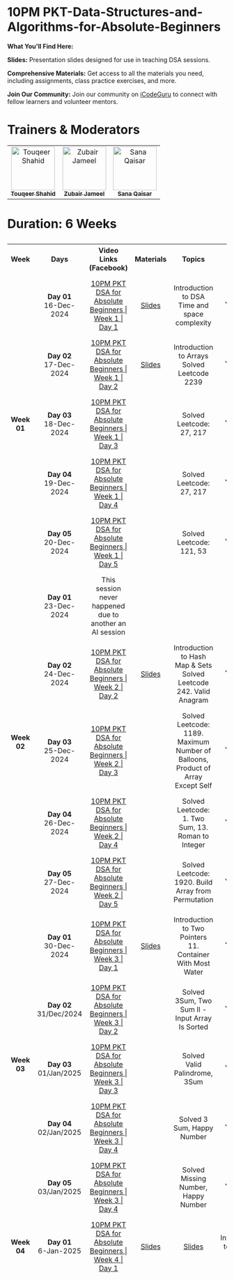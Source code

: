 # 10PM PKT-Data-Structures-and-Algorithms-for-Absolute-Beginners
**What You'll Find Here:**

**Slides:** Presentation slides designed for use in teaching DSA sessions.

**Comprehensive Materials:** Get access to all the materials you need, including assignments, class practice exercises, and more.

**Join Our Community:** Join our community on [iCodeGuru](www.icode.guru/join) to connect with fellow learners and volunteer mentors.

# Trainers & Moderators

<table>
    <tbody>
        <tr>
            <td align="center">
                <a href="https://github.com/TouqeerShahid951">
                    <img src="https://avatars.githubusercontent.com/u/73354832?s=400&u=82a0352cdb9d7ca322656df7cddab0ba4e028bbf&v=4" width="100px;" alt="Touqeer Shahid"/>
                    <br />
                    <sub><b>Touqeer Shahid</b></sub>
                </a> 
            </td>
            <td align="center">
                <a href="https://github.com/zubairjameel">
                    <img src="https://avatars.githubusercontent.com/u/108864474?v=4" width="100px;" alt="Zubair Jameel"/>
                    <br />
                    <sub><b>Zubair Jameel</b></sub>
                </a> 
            </td>
            <td align="center">
                <a href="https://github.com/sana261">
                    <img src="https://avatars.githubusercontent.com/u/175141665?v=4" width="100px;" alt="Sana Qaisar"/>
                    <br />
                    <sub><b>Sana Qaisar</b></sub>
                </a> 
            </td>
        </tr> 
    </tbody>
</table>

# Duration: 6 Weeks
<table style="border-collapse: separate; border-spacing: 0 10px;">
    <tbody>
        <tr>
            <th>Week</th>
            <th>Days</th>
            <th>Video Links (Facebook)</th>
            <th>Materials</th>
            <th>Topics</th>
            <th align="center">Trainer Name</th>
        </tr>
        <tr>
            <td align="center" rowspan="5"><b>Week 01</b></td>
            <td align="center"><b>Day 01</b><br>16-Dec-2024</td>
            <td align="center"><a href="https://www.facebook.com/share/v/14FwoLyavM/">10PM PKT DSA for Absolute Beginners | Week 1 | Day 1</a></td>
            <td align="center"><a href="https://docs.google.com/presentation/d/1yKT9XCfTzimCsl4R_qY4kWL3p31obnwn/edit?usp=sharing&ouid=111243441221144049415&rtpof=true&sd=true">Slides</a></td>
            <td align="center">Introduction to DSA<br>Time and space complexity</td>
            <td align="center"> Zubair Jameel & Touqeer Shahid</td>
        </tr>
        <tr>
            <td align="center"><b>Day 02</b><br>17-Dec-2024</td>
            <td align="center"><a href="">10PM PKT DSA for Absolute Beginners | Week 1 | Day 2</a></td>
            <td align="center"><a href="https://docs.google.com/presentation/d/1YNfKG_WHybRxB4no7lurvxka1rPZtNiJ/edit?usp=sharing&ouid=111243441221144049415&rtpof=true&sd=true">Slides</a></td>
            <td align="center">Introduction to Arrays<br>Solved Leetcode 2239</td>
            <td align="center"> Zubair Jameel & Touqeer Shahid</td>
        </tr>
           <tr>
            <td align="center"><b>Day 03</b><br>18-Dec-2024</td>
            <td align="center"><a href="https://www.facebook.com/share/v/19eVwx1dUY/">10PM PKT DSA for Absolute Beginners | Week 1 | Day 3</a></td>
            <td></td>
            <td align="center">Solved Leetcode: 27, 217</td>
            <td align="center"> Zubair Jameel & Touqeer Shahid</td>
        </tr>
         </tr>
           <tr>
            <td align="center"><b>Day 04</b><br>19-Dec-2024</td>
            <td align="center"><a href="https://www.facebook.com/share/v/1BfL3ie73j/">10PM PKT DSA for Absolute Beginners | Week 1 | Day 4</a></td>
            <td></td>
            <td align="center">Solved Leetcode: 27, 217</td>
            <td align="center"> Zubair Jameel & Touqeer Shahid</td>
        </tr> 
        </tr>
           <tr>
            <td align="center"><b>Day 05</b><br>20-Dec-2024</td>
            <td align="center"><a href="https://www.facebook.com/share/v/16xiMcAvpD/">10PM PKT DSA for Absolute Beginners | Week 1 | Day 5</a></td>
            <td></td>
            <td align="center">Solved Leetcode: 121, 53</td>
            <td align="center"> Zubair Jameel & Touqeer Shahid</td>
        </tr>
         <tr>
            <td align="center" rowspan="5"><b>Week 02</b></td>
            <td align="center"><b>Day 01</b><br>23-Dec-2024</td>
            <td align="center" columnspan = "5" >This session never happened due to another an AI session</a></td>
            <td align="center"></td>
            <td align="center"></td>
            <td align="center"></td>
        </tr>
        <tr>
            <td align="center"><b>Day 02</b><br>24-Dec-2024</td>
            <td align="center"><a href="https://www.facebook.com/share/v/15ZHmXYJ5R/">10PM PKT DSA for Absolute Beginners | Week 2 | Day 2</a></td>
            <td align="center"><a href="https://docs.google.com/presentation/d/1YNfKG_WHybRxB4no7lurvxka1rPZtNiJ/edit?usp=sharing&ouid=111243441221144049415&rtpof=true&sd=true">Slides</a></td>
            <td align="center">Introduction to Hash Map & Sets<br> Solved Leetcode 242. Valid Anagram</td>
            <td align="center"> Zubair Jameel & Touqeer Shahid</td>
        </tr>
           <tr>
            <td align="center"><b>Day 03</b><br>25-Dec-2024</td>
            <td align="center"><a href="https://www.facebook.com/share/v/15ohK2Cyms/">10PM PKT DSA for Absolute Beginners | Week 2 | Day 3</a></td>
            <td></td>
            <td align="center">Solved Leetcode: 1189. Maximum Number of Balloons, Product of Array Except Self</td>
            <td align="center"> Zubair Jameel & Touqeer Shahid</td>
        </tr>
         </tr>
           <tr>
            <td align="center"><b>Day 04</b><br>26-Dec-2024</td>
            <td align="center"><a href="https://www.facebook.com/share/v/18NHVEcPyj/">10PM PKT DSA for Absolute Beginners | Week 2 | Day 4</a></td>
            <td></td>
            <td align="center">Solved Leetcode: 1. Two Sum, 13. Roman to Integer</td>
            <td align="center"> Zubair Jameel & Touqeer Shahid</td>
        </tr> 
        <tr>
            <td align="center"><b>Day 05</b><br>27-Dec-2024</td>
            <td align="center"><a href="https://www.facebook.com/share/v/1M8zH8EAhc/">10PM PKT DSA for Absolute Beginners | Week 2 | Day 5</a></td>
            <td></td>
            <td align="center">Solved Leetcode: 1920. Build Array from Permutation</td>
            <td align="center">Zubair Jameel & Touqeer Shahid</td>
        </tr>
        <tr>
            <td align="center" rowspan="5"><b>Week 03</b></td>
            <td align="center"><b>Day 01</b><br>30-Dec-2024</td>
            <td align="center"><a href="https://web.facebook.com/share/v/1BJev27kKF/">10PM PKT DSA for Absolute Beginners | Week 3 | Day 1</a></td>
            <td align="center"><a href="https://drive.google.com/file/d/1DdhuL8EL72rEg0Yup8KJfN0vRCPt3mEs/view">Slides</a></td>
            <td align="center">Introduction to Two Pointers<br>11. Container With Most Water</td>
            <td align="center"> Zubair Jameel & Touqeer Shahid</td>
        </tr>
        <tr>
            <td align="center"><b>Day 02</b><br>31/Dec/2024</td>
            <td align="center"><a href="https://www.facebook.com/share/v/1BNEni5xJM/">10PM PKT DSA for Absolute Beginners | Week 3 | Day 2</a></td>
            <td></td>
            <td align="center">Solved 3Sum, Two Sum II - Input Array Is Sorted</td>
            <td align="center">Zubair Jameel & Touqeer Shahid</td>
         </tr>
            <tr>
            <td align="center"><b>Day 03</b><br>01/Jan/2025</td>
            <td align="center"><a href="https://www.facebook.com/share/v/1XHSAsvnD1/">10PM PKT DSA for Absolute Beginners | Week 3 | Day 3</a></td>
            <td></td>
            <td align="center">Solved Valid Palindrome, 3Sum</td>
            <td align="center">Zubair Jameel & Touqeer Shahid</td>
         </tr>
     <tr>
            <td align="center"><b>Day 04</b><br>02/Jan/2025</td>
            <td align="center"><a href="https://www.facebook.com/share/v/19y85yH2wG/">10PM PKT DSA for Absolute Beginners | Week 3 | Day 4</a></td>
            <td></td>
            <td align="center">Solved 3 Sum, Happy Number</td>
            <td align="center">Zubair Jameel & Touqeer Shahid</td>
         </tr>
     <tr>
            <td align="center"><b>Day 05</b><br>03/Jan/2025</td>
            <td align="center"><a href="https://www.facebook.com/share/v/15mRiFugFJ/">10PM PKT DSA for Absolute Beginners | Week 3 | Day 4</a></td>
            <td></td>
            <td align="center">Solved Missing Number, Happy Number</td>
            <td align="center">Zubair Jameel & Touqeer Shahid</td>
         </tr>
     <tr>
            <td align="center" rowspan="5"><b>Week 04</b></td>
            <td align="center"><b>Day 01</b><br>6-Jan-2025</td>
            <td align="center"><a href="https://www.facebook.com/share/v/1Beb4VV9JZ/">10PM PKT DSA for Absolute Beginners | Week 4 | Day 1</a></td>
            <td align="center"><a href="https://docs.google.com/presentation/d/1JMYnjZWmPknPVAQ9LTyfJsf4zpsQsW93/edit?usp=sharing&ouid=103185993628413679099&rtpof=true&sd=true">Slides</a></td>
         <td align="center"><a href="https://docs.google.com/presentation/d/1WcZjZKutKJadjN-OrLVNoFw9rAWI7G-S/edit?usp=drive_link&ouid=103185993628413679099&rtpof=true&sd=true">Slides</a></td>
            <td align="center">Introduction to Stack & Queue<br></td>
            <td align="center"> Zubair Jameel & Touqeer Shahid</td>
        </tr>
</tbody>
</table>
